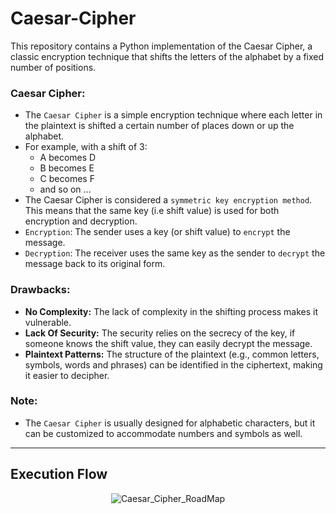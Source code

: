 # Caesar-Cipher
This repository contains a Python implementation of the Caesar Cipher, a classic encryption technique that shifts the letters of the alphabet by a fixed number of positions.

### Caesar Cipher:
  - The `Caesar Cipher` is a simple encryption technique where each letter in the plaintext is shifted a certain number of places down or up the alphabet.
  - For example, with a shift of 3:
    - A becomes D
    - B becomes E
    - C becomes F
    - and so on ...    
  - The Caesar Cipher is considered a `symmetric key encryption method`. This means that the same key (i.e shift value) is used for both encryption and decryption.
  - `Encryption`: The sender uses a key (or shift value) to `encrypt` the message.
  - `Decryption`: The receiver uses the same key as the sender to `decrypt` the message back to its original form.

### Drawbacks:
  - **No Complexity:** The lack of complexity in the shifting process makes it vulnerable.
  - **Lack Of Security:** The security relies on the secrecy of the key, if someone knows the shift value, they can easily decrypt the message.
  - **Plaintext Patterns:** The structure of the plaintext (e.g., common letters, symbols, words and phrases) can be identified in the ciphertext, making it easier to decipher.

### Note:
  - The `Caesar Cipher` is usually designed for alphabetic characters, but it can be customized to accommodate numbers and symbols as well.

---

## Execution Flow

<center>
  
![Caesar_Cipher_RoadMap](https://github.com/user-attachments/assets/7679ed76-4aeb-4820-89f0-aea8d27769d7)
</center>




